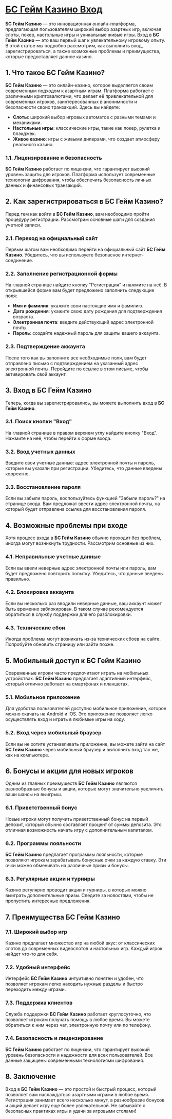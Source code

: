 # [БС Гейм Казино Вход](https://partnerbcgame.com/d9b112f90)

**БС Гейм Казино** — это инновационная онлайн-платформа, предлагающая пользователям широкий выбор азартных игр, включая слоты, покер, настольные игры и уникальные живые игры. Вход в **БС Гейм Казино** — это ваш первый шаг к увлекательному игровому опыту. В этой статье мы подробно рассмотрим, как выполнить вход, зарегистрироваться, а также возможные проблемы и преимущества, которые предоставляет данное казино.

## 1. Что такое БС Гейм Казино?

**БС Гейм Казино** — это онлайн-казино, которое выделяется своим современным подходом к азартным играм. Платформа работает с различными криптовалютами, что делает её привлекательной для современных игроков, заинтересованных в анонимности и безопасности своих транзакций. Здесь вы найдете:

* **Слоты**: широкий выбор игровых автоматов с разными темами и механиками.
* **Настольные игры**: классические игры, такие как покер, рулетка и блэкджек.
* **Живое казино**: игры с живыми дилерами, что создает атмосферу реального казино.

### 1.1. Лицензирование и безопасность

**БС Гейм Казино** работает по лицензии, что гарантирует высокий уровень защиты для игроков. Платформа использует современные технологии шифрования, чтобы обеспечить безопасность личных данных и финансовых транзакций.

## 2. Как зарегистрироваться в БС Гейм Казино?

Перед тем как войти в **БС Гейм Казино**, вам необходимо пройти процедуру регистрации. Рассмотрим основные шаги для создания учетной записи.

### 2.1. Переход на официальный сайт

Первым шагом вам необходимо перейти на официальный сайт **БС Гейм Казино**. Убедитесь, что вы используете безопасное интернет-соединение.

### 2.2. Заполнение регистрационной формы

На главной странице найдите кнопку "Регистрация" и нажмите на неё. В открывшейся форме вам будет предложено заполнить следующие поля:

* **Имя и фамилия**: укажите свои настоящие имя и фамилию.
* **Дата рождения**: укажите свою дату рождения для подтверждения возраста.
* **Электронная почта**: введите действующий адрес электронной почты.
* **Пароль**: создайте надежный пароль для защиты вашего аккаунта.

### 2.3. Подтверждение аккаунта

После того как вы заполните все необходимые поля, вам будет отправлено письмо с подтверждением на указанный адрес электронной почты. Перейдите по ссылке в этом письме, чтобы активировать свой аккаунт.

## 3. Вход в БС Гейм Казино

Теперь, когда вы зарегистрировались, вы можете выполнить вход в **БС Гейм Казино**.

### 3.1. Поиск кнопки "Вход"

На главной странице в правом верхнем углу найдите кнопку "Вход". Нажмите на неё, чтобы перейти к форме входа.

### 3.2. Ввод учетных данных

Введите свои учетные данные: адрес электронной почты и пароль, которые вы указали при регистрации. Убедитесь, что данные введены корректно.

### 3.3. Восстановление пароля

Если вы забыли пароль, воспользуйтесь функцией "Забыли пароль?" на странице входа. Вам предложат ввести адрес электронной почты, на который будет отправлена ссылка для восстановления пароля.

## 4. Возможные проблемы при входе

Хотя процесс входа в **БС Гейм Казино** обычно проходит без проблем, иногда могут возникнуть трудности. Рассмотрим основные из них.

### 4.1. Неправильные учетные данные

Если вы ввели неверные адрес электронной почты или пароль, вам будет предложено повторить попытку. Убедитесь, что данные введены правильно.

### 4.2. Блокировка аккаунта

Если вы несколько раз вводили неверные данные, ваш аккаунт может быть временно заблокирован. В таком случае рекомендуется обратиться в службу поддержки для его разблокировки.

### 4.3. Технические сбои

Иногда проблемы могут возникать из-за технических сбоев на сайте. Попробуйте обновить страницу или зайти позже.

## 5. Мобильный доступ к БС Гейм Казино

Современные игроки часто предпочитают играть на мобильных устройствах. **БС Гейм Казино** предлагает адаптивный интерфейс, который отлично работает на смартфонах и планшетах.

### 5.1. Мобильное приложение

Для удобства пользователей доступно мобильное приложение, которое можно скачать на Android и iOS. Это приложение позволяет легко осуществлять вход и играть в любимые игры на ходу.

### 5.2. Вход через мобильный браузер

Если вы не хотите устанавливать приложение, вы можете зайти на сайт **БС Гейм Казино** через мобильный браузер и выполнить вход так же, как на компьютере.

## 6. Бонусы и акции для новых игроков

Одним из главных преимуществ **БС Гейм Казино** являются разнообразные бонусы и акции, которые могут значительно увеличить ваши шансы на выигрыш.

### 6.1. Приветственный бонус

Новые игроки могут получить приветственный бонус на первый депозит, который обычно составляет процент от суммы депозита. Это отличная возможность начать игру с дополнительным капиталом.

### 6.2. Программы лояльности

**БС Гейм Казино** предлагает программы лояльности, которые позволяют игрокам зарабатывать бонусные очки за каждую ставку. Эти очки можно обменивать на различные призы и бонусы.

### 6.3. Регулярные акции и турниры

Казино регулярно проводит акции и турниры, в которых можно выиграть дополнительные призы. Следите за новостями, чтобы не пропустить интересные предложения.

## 7. Преимущества БС Гейм Казино

### 7.1. Широкий выбор игр

Казино предлагает множество игр на любой вкус: от классических слотов до современных видеослотов и настольных игр. Каждый игрок найдет что-то для себя.

### 7.2. Удобный интерфейс

Интерфейс **БС Гейм Казино** интуитивно понятен и удобен, что позволяет игрокам легко находить нужные разделы и быстро переходить между играми.

### 7.3. Поддержка клиентов

Служба поддержки **БС Гейм Казино** работает круглосуточно, что позволяет игрокам получать помощь в любое время. Вы можете обратиться к ним через чат, электронную почту или по телефону.

### 7.4. Безопасность и лицензирование

**БС Гейм Казино** работает по лицензии, что гарантирует высокий уровень безопасности и надежности для всех пользователей. Все данные защищены современными технологиями шифрования.

## 8. Заключение

Вход в **БС Гейм Казино** — это простой и быстрый процесс, который позволяет вам наслаждаться азартными играми в любое время. Регистрация занимает всего несколько минут, а разнообразие бонусов и акций делает игру еще более увлекательной. Не забывайте о безопасных практиках игры и удачи за игровыми столами!
